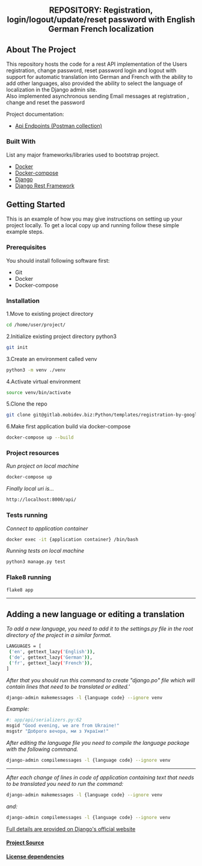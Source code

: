 <div id="top"></div>

<!-- PROJECT LOGO -->
<br />
<div align="center">

  <h2 align="center">REPOSITORY: Registration, login/logout/update/reset password with English German French localization</h2>

</div>


<!-- ABOUT THE PROJECT -->
## About The Project

This repository hosts the code for a rest API implementation of the Users registration, change password, reset password login and logout with support for automatic translation into German and French with the ability to add other languages, also provided the ability to select the language of localization in the Django admin site.</br>
Also implemented asynchronous sending Email messages at registration , change and reset the password


Project documentation:
* [Api Endpoints (Postman collection)](docs/Google_auth_OTP_django_postman_collection.json)


### Built With

List any major frameworks/libraries used to bootstrap project.

* [Docker](https://docs.docker.com/engine/install/)
* [Docker-compose](https://docs.docker.com/compose/install/)
* [Django](https://www.djangoproject.com/start/)
* [Django Rest Framework](https://www.django-rest-framework.org/)





<!-- GETTING STARTED -->
## Getting Started

This is an example of how you may give instructions on setting up your project locally.
To get a local copy up and running follow these simple example steps.

### Prerequisites

You should install following software first:
* Git
* Docker
* Docker-compose

### Installation

1.Move to existing project directory
   ```sh
   cd /home/user/project/
   ```
2.Initialize existing project directory python3
   ```sh
   git init
   ```
3.Create an environment called venv
   ```sh
   python3 -m venv ./venv
   ```
4.Activate virtual environment
   ```sh
   source venv/bin/activate
   ```
5.Clone the repo
   ```sh
   git clone git@gitlab.mobidev.biz:Python/templates/registration-by-google-authenticator.git .
   ```
6.Make first application build via docker-compose
   ```sh
   docker-compose up --build
   ```



### Project resources
_Run project on local machine_

   ```sh
   docker-compose up
   ```


_Finally local uri is..._

   ```sh
   http://localhost:8000/api/
   ```

### Tests running

_Connect to application container_

   ```sh
   docker exec -it {application container} /bin/bash
   ```

_Running tests on local machine_

   ```sh
  python3 manage.py test
   ```
### Flake8 running

   ```sh
   flake8 app
   ```

____
## Adding a new language or editing a translation
_To add a new language, you need to add it to the settings.py file in the root directory of the project in a similar format._


   ```sh
   LANGUAGES = [
    ('en', gettext_lazy('English')),
    ('de', gettext_lazy('German')),
    ('fr', gettext_lazy('French')),
]
   ```
   
_After that you should run this command to create "django.po" file which will contain lines that need to be translated or edited.'_

   ```sh
   django-admin makemessages -l {language code} --ignore venv
   ```

_Example:_

   ```sh
   #: app/api/serializers.py:62
msgid "Good evening, we are from Ukraine!"
msgstr "Доброго вечора, ми з України!"
   ```

_After editing the language file you need to compile the language package with the following command._

   ```sh
   django-admin compilemessages -l {language code} --ignore venv
   ```
______
_After each change of lines in code of application containing text that needs to be translated you need to run the command:_
   ```sh
   django-admin makemessages -l {language code} --ignore venv
   ```
_and:_
   ```sh
   django-admin compilemessages -l {language code} --ignore venv
   ```

[Full details are provided on Django's official website](https://docs.djangoproject.com/en/4.0/topics/i18n/translation/)


#### [Project Source](https://gitlab.mobidev.biz/Python/templates/registration-by-google-authenticator.git)
#### [License dependencies](LICENSE-DEPENDENCIES.md)